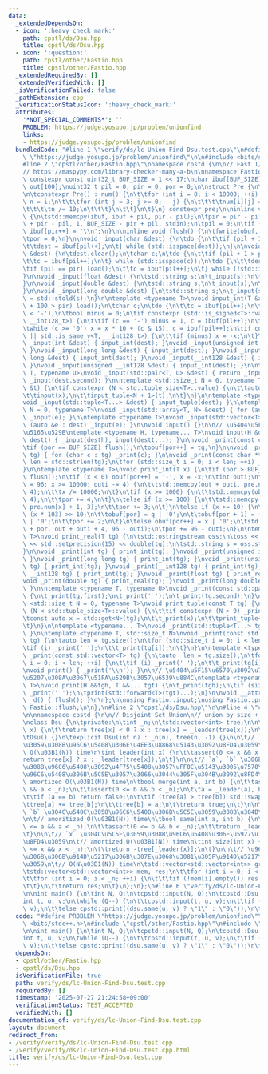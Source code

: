 ```yaml
---
data:
  _extendedDependsOn:
  - icon: ':heavy_check_mark:'
    path: cpstl/ds/Dsu.hpp
    title: cpstl/ds/Dsu.hpp
  - icon: ':question:'
    path: cpstl/other/Fastio.hpp
    title: cpstl/other/Fastio.hpp
  _extendedRequiredBy: []
  _extendedVerifiedWith: []
  _isVerificationFailed: false
  _pathExtension: cpp
  _verificationStatusIcon: ':heavy_check_mark:'
  attributes:
    '*NOT_SPECIAL_COMMENTS*': ''
    PROBLEM: https://judge.yosupo.jp/problem/unionfind
    links:
    - https://judge.yosupo.jp/problem/unionfind
  bundledCode: "#line 1 \"verify/ds/lc-Union-Find-Dsu.test.cpp\"\n#define PROBLEM\
    \ \"https://judge.yosupo.jp/problem/unionfind\"\n\n#include <bits/stdc++.h>\n\
    #line 2 \"cpstl/other/Fastio.hpp\"\nnamespace cpstd {\n\n// Fast I/O\n\n// https://judge.yosupo.jp/submission/21623\n\
    // https://maspypy.com/library-checker-many-a-b\n\nnamespace Fastio {\n\nstatic\
    \ constexpr const uint32_t BUF_SIZE = 1 << 17;\nchar ibuf[BUF_SIZE], obuf[BUF_SIZE],\
    \ out[100];\nuint32_t pil = 0, pir = 0, por = 0;\n\nstruct Pre {\n\tchar num[10000][4];\n\
    \n\tconstexpr Pre() : num() {\n\t\tfor (int i = 0; i < 10000; ++i) {\n\t\t\tint\
    \ n = i;\n\t\t\tfor (int j = 3; j >= 0; --j) {\n\t\t\t\tnum[i][j] = n % 10 | '0';\n\
    \t\t\t\tn /= 10;\n\t\t\t}\n\t\t}\n\t}\n} constexpr pre;\n\ninline void load()\
    \ {\n\tstd::memcpy(ibuf, ibuf + pil, pir - pil);\n\tpir = pir - pil + std::fread(ibuf\
    \ + pir - pil, 1, BUF_SIZE - pir + pil, stdin);\n\tpil = 0;\n\tif (pir < BUF_SIZE)\
    \ ibuf[pir++] = '\\n';\n}\n\ninline void flush() {\n\tfwrite(obuf, 1, por, stdout);\n\
    \tpor = 0;\n}\n\nvoid _input(char &dest) {\n\tdo {\n\t\tif (pil + 1 > pir) load();\n\
    \t\tdest = ibuf[pil++];\n\t} while (std::isspace(dest));\n}\n\nvoid _input(std::string\
    \ &dest) {\n\tdest.clear();\n\tchar c;\n\tdo {\n\t\tif (pil + 1 > pir) load();\n\
    \t\tc = ibuf[pil++];\n\t} while (std::isspace(c));\n\tdo {\n\t\tdest += c;\n\t\
    \tif (pil == pir) load();\n\t\tc = ibuf[pil++];\n\t} while (!std::isspace(c));\n\
    }\n\nvoid _input(float &dest) {\n\tstd::string s;\n\t_input(s);\n\tdest = std::stof(s);\n\
    }\n\nvoid _input(double &dest) {\n\tstd::string s;\n\t_input(s);\n\tdest = std::stod(s);\n\
    }\n\nvoid _input(long double &dest) {\n\tstd::string s;\n\t_input(s);\n\tdest\
    \ = std::stold(s);\n}\n\ntemplate <typename T>\nvoid input_int(T &x) {\n\tif (pil\
    \ + 100 > pir) load();\n\tchar c;\n\tdo {\n\t\tc = ibuf[pil++];\n\t} while (c\
    \ < '-');\n\tbool minus = 0;\n\tif constexpr (std::is_signed<T>::value || std::is_same_v<T,\
    \ __int128_t>) {\n\t\tif (c == '-') minus = 1, c = ibuf[pil++];\n\t}\n\tx = 0;\n\
    \twhile (c >= '0') x = x * 10 + (c & 15), c = ibuf[pil++];\n\tif constexpr (std::is_signed<T>::value\
    \ || std::is_same_v<T, __int128_t>) {\n\t\tif (minus) x = -x;\n\t}\n}\n\nvoid\
    \ _input(int &dest) { input_int(dest); }\nvoid _input(unsigned int &dest) { input_int(dest);\
    \ }\nvoid _input(long long &dest) { input_int(dest); }\nvoid _input(unsigned long\
    \ long &dest) { input_int(dest); }\nvoid _input(__int128 &dest) { input_int(dest);\
    \ }\nvoid _input(unsigned __int128 &dest) { input_int(dest); }\n\ntemplate <typename\
    \ T, typename U>\nvoid _input(std::pair<T, U> &dest) { return _input(dest.first),\
    \ _input(dest.second); }\n\ntemplate <std::size_t N = 0, typename T>\nvoid input_tuple(T\
    \ &t) {\n\tif constexpr (N < std::tuple_size<T>::value) {\n\t\tauto &x = std::get<N>(t);\n\
    \t\tinput(x);\n\t\tinput_tuple<N + 1>(t);\n\t}\n}\n\ntemplate <typename... T>\n\
    void _input(std::tuple<T...> &dest) { input_tuple(dest); }\n\ntemplate <std::size_t\
    \ N = 0, typename T>\nvoid _input(std::array<T, N> &dest) { for (auto &e : dest)\
    \ _input(e); }\n\ntemplate <typename T>\nvoid _input(std::vector<T> &dest) { for\
    \ (auto &e : dest) _input(e); }\n\nvoid input() {}\n\n// \u5404\u5F15\u6570\u306B\
    \u5165\u529B\ntemplate <typename H, typename... T>\nvoid input(H &desth, T &...\
    \ destt) { _input(desth), input(destt...); }\n\nvoid _print(const char tg) {\n\
    \tif (por == BUF_SIZE) flush();\n\tobuf[por++] = tg;\n}\n\nvoid _print(const std::string\
    \ tg) { for (char c : tg) _print(c); }\n\nvoid _print(const char *tg) {\n\tstd::size_t\
    \ len = std::strlen(tg);\n\tfor (std::size_t i = 0; i < len; ++i) _print(tg[i]);\n\
    }\n\ntemplate <typename T>\nvoid print_int(T x) {\n\tif (por > BUF_SIZE - 100)\
    \ flush();\n\tif (x < 0) obuf[por++] = '-', x = -x;\n\tint outi;\n\tfor (outi\
    \ = 96; x >= 10000; outi -= 4) {\n\t\tstd::memcpy(out + outi, pre.num[x % 10000],\
    \ 4);\n\t\tx /= 10000;\n\t}\n\tif (x >= 1000) {\n\t\tstd::memcpy(obuf + por, pre.num[x],\
    \ 4);\n\t\tpor += 4;\n\t}\n\telse if (x >= 100) {\n\t\tstd::memcpy(obuf + por,\
    \ pre.num[x] + 1, 3);\n\t\tpor += 3;\n\t}\n\telse if (x >= 10) {\n\t\tint q =\
    \ (x * 103) >> 10;\n\t\tobuf[por] = q | '0';\n\t\tobuf[por + 1] = (x - q * 10)\
    \ | '0';\n\t\tpor += 2;\n\t}\n\telse obuf[por++] = x | '0';\n\tstd::memcpy(obuf\
    \ + por, out + outi + 4, 96 - outi);\n\tpor += 96 - outi;\n}\n\ntemplate <typename\
    \ T>\nvoid print_real(T tg) {\n\tstd::ostringstream oss;\n\toss << std::fixed\
    \ << std::setprecision(15) << double(tg);\n\tstd::string s = oss.str();\n\t_print(s);\n\
    }\n\nvoid _print(int tg) { print_int(tg); }\nvoid _print(unsigned int tg) { print_int(tg);\
    \ }\nvoid _print(long long tg) { print_int(tg); }\nvoid _print(unsigned long long\
    \ tg) { print_int(tg); }\nvoid _print(__int128 tg) { print_int(tg); }\nvoid _print(unsigned\
    \ __int128 tg) { print_int(tg); }\nvoid _print(float tg) { print_real(tg); }\n\
    void _print(double tg) { print_real(tg); }\nvoid _print(long double tg) { print_real(tg);\
    \ }\n\ntemplate <typename T, typename U>\nvoid _print(const std::pair<T, U> tg)\
    \ {\n\t_print(tg.first);\n\t_print(' ');\n\t_print(tg.second);\n}\n\ntemplate\
    \ <std::size_t N = 0, typename T>\nvoid print_tuple(const T tg) {\n\tif constexpr\
    \ (N < std::tuple_size<T>::value) {\n\t\tif constexpr (N > 0) _print(' ');\n\t\
    \tconst auto x = std::get<N>(tg);\n\t\t_print(x);\n\t\tprint_tuple<N + 1>(tg);\n\
    \t}\n}\n\ntemplate <typename... T>\nvoid _print(std::tuple<T...> tg) { print_tuple(tg);\
    \ }\n\ntemplate <typename T, std::size_t N>\nvoid _print(const std::array<T, N>\
    \ tg) {\n\tauto len = tg.size();\n\tfor (std::size_t i = 0; i < len; ++i) {\n\t\
    \tif (i) _print(' ');\n\t\t_print(tg[i]);\n\t}\n}\n\ntemplate <typename T>\nvoid\
    \ _print(const std::vector<T> tg) {\n\tauto  len = tg.size();\n\tfor (std::size_t\
    \ i = 0; i < len; ++i) {\n\t\tif (i) _print(' ');\n\t\t_print(tg[i]);\n\t}\n}\n\
    \nvoid print() { _print('\\n'); }\n\n// \u5404\u5F15\u6570\u3092\u7A7A\u767D\u533A\
    \u5207\u308A\u3067\u51FA\u529B\u3057\u6539\u884C\ntemplate <typename H, typename...\
    \ T>\nvoid print(H &&tgh, T &&... tgt) {\n\t_print(tgh);\n\tif (sizeof...(tgt))\
    \ _print(' ');\n\tprint(std::forward<T>(tgt)...);\n}\n\nvoid __attribute__((destructor))\
    \ _d() { flush(); }\n\n};\n\nusing Fastio::input;\nusing Fastio::print;\nusing\
    \ Fastio::flush;\n\n};\n#line 2 \"cpstl/ds/Dsu.hpp\"\n\n#line 4 \"cpstl/ds/Dsu.hpp\"\
    \n\nnamespace cpstd {\n\n// Disjoint Set Union\n// union by size + path compression\n\
    \nclass Dsu {\n\tprivate:\n\tint _n;\n\tstd::vector<int> tree;\n\n\tint _leader(int\
    \ x) {\n\t\treturn tree[x] < 0 ? x : tree[x] = _leader(tree[x]);\n\t}\n\n\tpublic:\n\
    \tDsu() {}\n\texplicit Dsu(int n) : _n(n), tree(n, -1) {}\n\n\t// `x` \u306E\u5C5E\
    \u3059\u308B\u96C6\u5408\u306E\u4EE3\u8868\u5143\u3092\u8FD4\u3059\n\t// amortized\
    \ O(\u03B1(N)) time\n\tint leader(int x) {\n\t\tassert(0 <= x && x < _n);\n\t\t\
    return tree[x] ? x : _leader(tree[x]);\n\t}\n\n\t// `a`, `b` \u306E\u5C5E\u3059\
    \u308B\u96C6\u5408\u3092\u4F75\u5408\u3057\uFF0C\u5143\u3005\u7570\u306A\u308B\
    \u96C6\u5408\u306B\u5C5E\u3057\u3066\u3044\u305F\u304B\u3092\u8FD4\u3059\n\t//\
    \ amortized O(\u03B1(N)) time\n\tbool merge(int a, int b) {\n\t\tassert(0 <= a\
    \ && a < _n);\n\t\tassert(0 <= b && b < _n);\n\t\ta = _leader(a), b = _leader(b);\n\
    \t\tif (a == b) return false;\n\t\tif (tree[a] > tree[b]) std::swap(a, b);\n\t\
    \ttree[a] += tree[b];\n\t\ttree[b] = a;\n\t\treturn true;\n\t}\n\n\t// `a` \u3068\
    \ `b` \u304C\u540C\u3058\u96C6\u5408\u306B\u5C5E\u3059\u308B\u304B\u8FD4\u3059\
    \n\t// amoritized O(\u03B1(N)) time\n\tbool same(int a, int b) {\n\t\tassert(0\
    \ <= a && a < _n);\n\t\tassert(0 <= b && b < _n);\n\t\treturn _leader(a) == _leader(b);\n\
    \t}\n\n\t// `x` \u304C\u5C5E\u3059\u308B\u96C6\u5408\u306E\u5927\u304D\u3055\u3092\
    \u8FD4\u3059\n\t// amortized O(\u03B1(N)) time\n\tint size(int x) {\n\t\tassert(0\
    \ <= x && x < _n);\n\t\treturn -tree[_leader(x)];\n\t}\n\n\t// \u96C6\u5408\u3054\
    \u3068\u306B\u914D\u5217\u306B\u307E\u3068\u3081\u305F\u914D\u5217\u3092\u8FD4\
    \u3059\n\t// O(N\u03B1(N)) time\n\tstd::vector<std::vector<int>> groups() {\n\t\
    \tstd::vector<std::vector<int>> mem, res;\n\t\tfor (int i = 0; i < _n; ++i) mem[_leader(i)].push_back(i);\n\
    \t\tfor (int i = 0; i < _n; ++i) {\n\t\t\tif (!mem[i].empty()) res.emplace_back(mem[i]);\n\
    \t\t}\n\t\treturn res;\n\t}\n};\n};\n#line 6 \"verify/ds/lc-Union-Find-Dsu.test.cpp\"\
    \n\nint main() {\n\tint N, Q;\n\tcpstd::input(N, Q);\n\tcpstd::Dsu dsu(N);\n\t\
    int t, u, v;\n\twhile (Q--) {\n\t\tcpstd::input(t, u, v);\n\t\tif (t == 0) dsu.merge(u,\
    \ v);\n\t\telse cpstd::print((dsu.same(u, v) ? \"1\" : \"0\"));\n\t}\n}\n"
  code: "#define PROBLEM \"https://judge.yosupo.jp/problem/unionfind\"\n\n#include\
    \ <bits/stdc++.h>\n#include \"cpstl/other/Fastio.hpp\"\n#include \"cpstl/ds/Dsu.hpp\"\
    \n\nint main() {\n\tint N, Q;\n\tcpstd::input(N, Q);\n\tcpstd::Dsu dsu(N);\n\t\
    int t, u, v;\n\twhile (Q--) {\n\t\tcpstd::input(t, u, v);\n\t\tif (t == 0) dsu.merge(u,\
    \ v);\n\t\telse cpstd::print((dsu.same(u, v) ? \"1\" : \"0\"));\n\t}\n}\n"
  dependsOn:
  - cpstl/other/Fastio.hpp
  - cpstl/ds/Dsu.hpp
  isVerificationFile: true
  path: verify/ds/lc-Union-Find-Dsu.test.cpp
  requiredBy: []
  timestamp: '2025-07-27 21:24:58+09:00'
  verificationStatus: TEST_ACCEPTED
  verifiedWith: []
documentation_of: verify/ds/lc-Union-Find-Dsu.test.cpp
layout: document
redirect_from:
- /verify/verify/ds/lc-Union-Find-Dsu.test.cpp
- /verify/verify/ds/lc-Union-Find-Dsu.test.cpp.html
title: verify/ds/lc-Union-Find-Dsu.test.cpp
---
```

